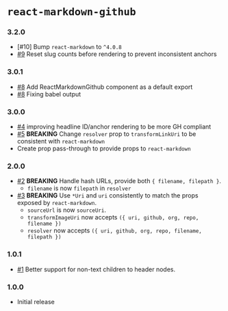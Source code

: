 # `react-markdown-github`

### 3.2.0

- [#10] Bump `react-markdown` to `^4.0.8`
- [#9] Reset slug counts before rendering to prevent inconsistent anchors

### 3.0.1

- [#8] Add ReactMarkdownGithub component as a default export
- [#8] Fixing babel output

### 3.0.0

- [#4] improving headline ID/anchor rendering to be more GH compliant
- [#5] **BREAKING** Change `resolver` prop to `transformLinkUri` to be consistent with `react-markdown`
- Create prop pass-through to provide props to `react-markdown`

### 2.0.0

- [#2] **BREAKING** Handle hash URLs, provide both `{ filename, filepath }`.
   - `filename` is now `filepath` in `resolver` 
- [#3] **BREAKING** Use `*Uri` and `uri` consistently to match the props
  exposed by `react-markdown`.
   - `sourceUrl` is now `sourceUri`.
   - `transformImageUri` now accepts `({ uri, github, org, repo, filename })`
   - `resolver` now accepts `({ uri, github, org, repo, filename, filepath })`

### 1.0.1

- [#1] Better support for non-text children to header nodes.

### 1.0.0

- Initial release

[#1]: https://github.com/godaddy/react-markdown-github/pull/1
[#2]: https://github.com/godaddy/react-markdown-github/pull/2
[#3]: https://github.com/godaddy/react-markdown-github/pull/3
[#5]: https://github.com/godaddy/react-markdown-github/pull/5
[#4]: https://github.com/godaddy/react-markdown-github/pull/4
[#8]: https://github.com/godaddy/react-markdown-github/pull/8
[#9]: https://github.com/godaddy/react-markdown-github/pull/9
